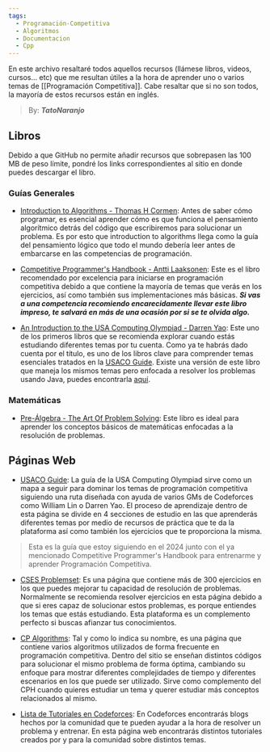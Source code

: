 ```yaml
---
tags:
  - Programación-Competitiva
  - Algoritmos
  - Documentacion
  - Cpp
---
```

En este archivo resaltaré todos aquellos recursos (llámese libros, videos, cursos... etc) que me resultan útiles a la hora de aprender uno o varios temas de [[Programación Competitiva]]. Cabe resaltar que si no son todos, la mayoría de estos recursos están en inglés.

>By: ***TatoNaranjo***
## Libros

Debido a que GitHub no permite añadir recursos que sobrepasen las 100 MB de peso límite, pondré los links correspondientes al sitio en donde puedes descargar el libro.

### Guías Generales

- [Introduction to Algorithms - Thomas H Cormen](https://libgen.li/ads.php?md5=ACAAA8958B27468B7286F4C577A967E2): Antes de saber cómo programar, es esencial aprender cómo es que funciona el pensamiento algorítmico detrás del código que escribiremos para solucionar un problema. Es por esto que introduction to algorithms llega como la guía del pensamiento lógico que todo el mundo debería leer antes de embarcarse en las competencias de programación.

- [Competitive Programmer's Handbook - Antti Laaksonen](https://cses.fi/book/book.pdf): Este es el libro recomendado por excelencia para iniciarse en programación competitiva debido a que contiene la mayoría de temas que verás en los ejercicios, así como también sus implementaciones más básicas. ***Si vas a una competencia recomiendo encarecidamente llevar este libro impreso, te salvará en más de una ocasión por si se te olvida algo.***

- [An Introduction to the USA Computing Olympiad - Darren Yao](https://darrenyao.com/usacobook/cpp.pdf): Este uno de los primeros libros que se recomienda explorar cuando estás estudiando diferentes temas por tu cuenta. Como ya te habrás dado cuenta por el título, es uno de los libros clave para comprender temas esenciales tratados en la [USACO Guide](https://usaco.guide/). Existe una versión de este libro que maneja los mismos temas pero enfocada a resolver los problemas usando Java, puedes encontrarla [aquí](https://darrenyao.com/usacobook/java.pdf).

### Matemáticas

- [Pre-Álgebra - The Art Of Problem Solving](https://libgen.li/ads.php?md5=CF35DDF15D29F6347D106CE822D9CA7A): Este libro es ideal para aprender los conceptos básicos de matemáticas enfocadas a la resolución de problemas.

## Páginas Web

- [USACO Guide](https://usaco.guide/): La guía de la USA Computing Olympiad sirve como un mapa a seguir para dominar los temas de programación competitiva siguiendo una ruta diseñada con ayuda de varios GMs de Codeforces como William Lin o Darren Yao. El proceso de aprendizaje dentro de esta página se divide en 4 secciones de estudio en las que aprenderás diferentes temas por medio de recursos de práctica que te da la plataforma así como también los ejercicios que te proporciona la misma. 

> Esta es la guía que estoy siguiendo en el 2024 junto con el ya mencionado Competitive Programmer's Handbook para entrenarme y aprender Programación Competitiva. 

- [CSES Problemset](https://cses.fi/problemset/): Es una página que contiene más de 300 ejercicios en los que puedes mejorar tu capacidad de resolución de problemas. Normalmente se recomienda resolver ejercicios en esta página debido a que si eres capaz de solucionar estos problemas, es porque entiendes los temas que estás estudiando. Esta plataforma es un complemento perfecto si buscas afianzar tus conocimientos.

- [CP Algorithms](https://cp-algorithms.com/navigation.html): Tal y como lo indica su nombre, es una página que contiene varios algoritmos utilizados de forma frecuente en programación competitiva. Dentro del sitio se enseñan distintos códigos para solucionar el mismo problema de forma óptima, cambiando su enfoque para mostrar diferentes complejidades de tiempo y diferentes escenarios en los que puede ser utilizado. Sirve como complemento del CPH cuando quieres estudiar un tema y querer estudiar más conceptos relacionados al mismo.

- [Lista de Tutoriales en Codeforces](https://codeforces.com/blog/entry/57282): En Codeforces encontrarás blogs hechos por la comunidad que te pueden ayudar a la hora de resolver un problema y entrenar. En esta página web encontrarás distintos tutoriales creados por y para la comunidad sobre distintos temas. 

